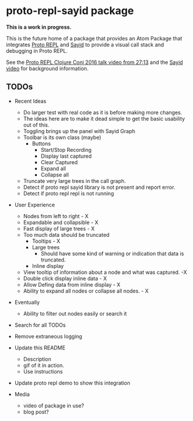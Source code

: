 # proto-repl-sayid package

**This is a work in progress.**

This is the future home of a package that provides an Atom Package that integrates [Proto REPL](https://github.com/jasongilman/proto-repl) and [Sayid](https://github.com/bpiel/sayid) to provide a visual call stack and debugging in Proto REPL.

See the [Proto REPL Clojure Conj 2016 talk video from 27:13](https://youtu.be/buPPGxOnBnk?t=27m13s) and the [Sayid video](https://youtu.be/ipDhvd1NsmE) for background information.

## TODOs


* Recent Ideas
  * Do larger test with real code as it is before making more changes.
  * The ideas here are to make it dead simple to get the basic usability out of this.
  * Toggling brings up the panel with Sayid Graph
  * Toolbar is its own class (maybe)
    * Buttons
      * Start/Stop Recording
      * Display last captured
      * Clear Captured
      * Expand all
      * Collapse all
  * Truncate very large trees in the call graph.
  * Detect if proto repl sayid library is not present and report error.
  * Detect if proto repl repl is not running


* User Experience
  * Nodes from left to right - X
  * Expandable and collapsible - X
  * Fast display of large trees - X
  * Too much data should be truncated
    * Tooltips - X
    * Large trees
      * Should have some kind of warning or indication that data is truncated.
    * Inline display
  * View tooltip of information about a node and what was captured. -X
  * Double click display inline data - X
  * Allow Defing data from inline display - X
  * Ability to expand all nodes or collapse all nodes. - X
* Eventually
  * Ability to filter out nodes easily or search it
* Search for all TODOs
* Remove extraneous logging
* Update this README
  * Description
  * gif of it in action.
  * Use instructions
* Update proto repl demo to show this integration
* Media
  * video of package in use?
  * blog post?
